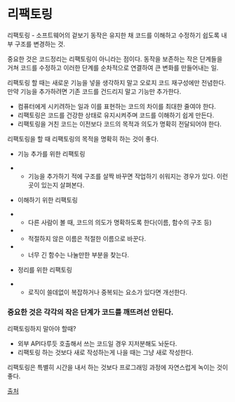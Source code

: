# 리팩토링
리팩토링 - 소프트웨어의 겉보기 동작은 유지한 채 코드를 이해하고 수정하기 쉽도록 내부 구조를 변경하는 것.   

중요한 것은 코드정리는 리팩토링이 아니라는 점이다. 동작을 보존하는 작은 단계들을 거쳐 코드를 수정하고 이러한 단계를 순차적으로 연결하여 큰 변화를 만들어내는 일.  

리팩토링 할 때는 새로운 기능을 넣을 생각하지 말고 오로지 코드 재구성에만 전념한다. 만약 기능을 추가하려면 기존 코드를 건드리지 말고 기능만 추가한다.

* 컴퓨터에게 시키려하는 일과 이를 표현하는 코드의 차이를 최대한 줄여야 한다.
* 리팩토링은 코드를 건강한 상태로 유지시켜주며 코드를 이해하기 쉽게 만든다.
* 리팩토링을 거친 코드는 이전보다 코드의 목적과 의도가 명확히 전달되어야 한다.

리팩토링을 할 때 리팩토링의 목적을 명확히 하는 것이 좋다.
* 기능 추가를 위한 리팩토링
* * 기능을 추가하기 적에 구조를 살짝 바꾸면 작업하기 쉬워지는 경우가 있다. 이런 곳이 있는지 살펴본다.   
   
* 이해하기 위한 리팩토링
* * 다른 사람이 볼 때, 코드의 의도가 명확하도록 한다(이름, 함수의 구조 등)
* * 적절하지 않은 이름은 적절한 이름으로 바꾼다.
* * 너무 긴 함수는 나눌만한 부분을 찾는다.
   
* 정리를 위한 리팩토링
* * 로직이 쓸데없이 복잡하거나 중복되는 요소가 있다면 개선한다.
   
### 중요한 것은 각각의 작은 단계가 코드를 깨뜨려선 안된다.

리팩토링하지 말아야 할때?
* 외부 API다루듯 호출해서 쓰는 코드일 경우 지저분해도 놔둔다.
* 리팩토링 하는 것보다 새로 작성하는게 나을 때는 그냥 새로 작성한다.
   
리팩토링은 특별히 시간을 내서 하는 것보다 프로그래밍 과정에 자연스럽게 녹이는 것이  좋다.

[출처](https://becomereal.tistory.com/119?category=1146061)